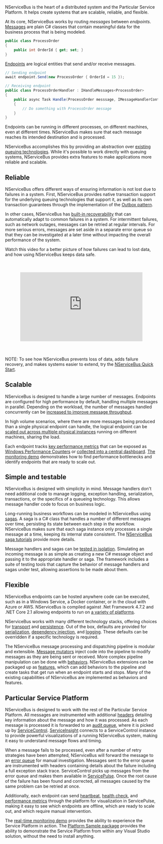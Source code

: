 NServiceBus is the heart of a distributed system and the Particular Service Platform. It helps create systems that are scalable, reliable, and flexible.

At its core, NServiceBus works by routing _messages_ between _endpoints_. [Messages](/nservicebus/concepts/glossary.md#message) are plain C# classes that contain meaningful data for the business process that is being modeled.

```csharp
public class ProcessOrder
{
    public int OrderId { get; set; }
}
```

[Endpoints](/nservicebus/concepts/glossary.md#endpoint) are logical entities that send and/or receive messages.

```csharp
// Sending endpoint
await endpoint.Send(new ProcessOrder { OrderId = 15 });

// Receiving endpoint
public class ProcessOrderHandler : IHandleMessages<ProcessOrder>
{
    public async Task Handle(ProcessOrder messsage, IMessageHandlerContext context)
    {
        // Do something with ProcessOrder message
    }
}
```

Endpoints can be running in different processes, on different machines, even at different times. NServiceBus makes sure that each message reaches its intended destination and is processed.

NServiceBus accomplishes this by providing an abstraction over [existing queuing technologies](/transports/). While it's possible to work directly with queuing systems, NServiceBus provides extra features to make applications more reliable and scalable.

## Reliable

NServiceBus offers different ways of ensuring information is not lost due to failures in a system. First, NServiceBus provides native transaction support for the underlying queuing technologies that support it, as well as its own transaction guarantees through the implementation of the [Outbox pattern](/nservicebus/outbox).

In other cases, NServiceBus has [built-in recoverability](/nservicebus/recoverability) that can automatically adapt to common failures in a system. For intermittent failures, such as network outages, messages can be retried at regular intervals. For more serious errors, messages are set aside in a separate error queue so that they can be investigated at a later time without impacting the overall performance of the system.

Watch this video for a better picture of how failures can lead to lost data, and how using NServiceBus keeps data safe.

<div style="display:block;width:80%;margin:50px auto;position:relative;height:0;padding-bottom:45%"><iframe src="https://www.youtube.com/embed/_Br9Me4tqPI" allow="accelerometer; encrypted-media; gyroscope; picture-in-picture" allowfullscreen frameborder="0" style="position:absolute;top:0;left:0;width:100%;height:100%;"></iframe></div>

NOTE: To see how NServiceBus prevents loss of data, adds failure recovery, and makes systems easier to extend, try the [NServiceBus Quick Start](/tutorials/quickstart/).

## Scalable

NServiceBus is designed to handle a large number of messages. Endpoints are configured for high performance by default, handling multiple messages in parallel. Depending on the workload, the number of messages handled concurrently can be [increased to improve message throughput](/nservicebus/operations/tuning.md).

In high volume scenarios, where there are more messages being produced than a single physical endpoint can handle, the logical endpoint can be [scaled out across multiple physical instances](/nservicebus/architecture/scaling.md) running on different machines, sharing the load. 

Each endpoint tracks [key performance metrics](/monitoring/metrics/definitions.md) that can be exposed as [Windows Performance Counters](/monitoring/metrics/performance-counters.md) or [collected into a central dashboard](/monitoring/metrics/in-servicepulse.md). [The monitoring demo](/tutorials/monitoring-demo/) demonstrates how to find performance bottlenecks and identify endpoints that are ready to scale out.

## Simple and testable

NServiceBus is designed with simplicity in mind. Message handlers don't need additional code to manage logging, exception handling, serialization, transactions, or the specifics of a queueing technology. This allows message handler code to focus on business logic.

Long-running business workflows can be modeled in NServiceBus using [sagas](/nservicebus/sagas/). A saga is a C# class that handles a number of different messages over time, persisting its state between each step in the workflow. NServiceBus makes sure that each saga instance only processes a single message at a time, keeping its internal state consistent. The [NServiceBus saga tutorials](/tutorials/nservicebus-sagas/) provide more details.

Message handlers and sagas can be [tested in isolation](/nservicebus/testing/). Simulating an incoming message is as simple as creating a new C# message object and passing it to the appropriate handler or saga. The framework includes a suite of testing tools that capture the behavior of message handlers and sagas under test, allowing assertions to be made about them.

## Flexible

NServiceBus endpoints can be hosted anywhere code can be executed, such as in a Windows Service, a Docker container, or in the cloud with Azure or AWS. NServiceBus is compiled against .Net Framework 4.7.2 and .NET Core 2.1 allowing endpoints to run on [a variety of platforms](/nservicebus/upgrades/supported-platforms.md).  

NServiceBus works with many different technology stacks, offering choices for [transport](/transports/) and [persistence](/persistence/). Out of the box, defaults are provided for [serialization](/nservicebus/serialization/), [dependency injection](/nservicebus/dependency-injection/), and [logging](/nservicebus/logging/). These defaults can be overridden if a specific technology is required. 

The NServiceBus message processing and dispatching pipeline is modular and extensible. [Message mutators](/nservicebus/pipeline/message-mutators.md) inject code into the pipeline to modify messages as they are being sent or received. More complex pipeline manipulation can be done with [behaviors](/nservicebus/pipeline/manipulate-with-behaviors.md). NServiceBus extensions can be packaged up as [features](/nservicebus/pipeline/features.md), which can add behaviors to the pipeline and create tasks that get run when an endpoint starts and stops. Many of the existing capabilities of NServiceBus are implemented as behaviors and features.



## Particular Service Platform

NServiceBus is designed to work with the rest of the Particular Service Platform. All messages are instrumented with additional [headers](/nservicebus/messaging/headers.md) detailing key information about the message and how it was processed. As each message is processed it is forwarded to an [audit queue](/nservicebus/operations/auditing.md), where it is picked up by [ServiceControl](/servicecontrol/). [ServiceInsight](/serviceinsight/) connects to a ServiceControl instance to provide powerful visualizations of a running NServiceBus system, making it easy to understand message flows and timing.

When a message fails to be processed, even after a number of retry strategies have been attempted, NServiceBus will forward the message to an [error queue](/nservicebus/recoverability/configure-error-handling.md) for manual investigation. Messages sent to the error queue are instrumented with headers containing details about the failure including a full exception stack trace. ServiceControl picks up messages from the error queue and makes them available in [ServicePulse](/servicepulse/). Once the root cause of the failure has been found and corrected, all messages caused by the same problem can be retried at once. 

Additionally, each endpoint can send [heartbeat](/monitoring/heartbeats/), [health check](/monitoring/custom-checks/), and [performance metrics](/monitoring/metrics/) through the platform for visualization in ServicePulse, making it easy to see which endpoints are offline, which are ready to scale out, and which require manual intervention.

The [real-time monitoring demo](https://particular.net/real-time-monitoring) provides the ability to experience the Service Platform in action. The [Platform Sample package](/platform/platform-sample-package.md) provides the ability to demonstrate the Service Platform from within any Visual Studio solution, without the need to install anything. 
